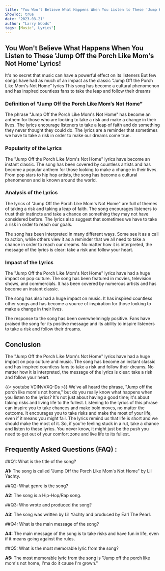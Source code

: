 ```yaml
---
title: "You Won't Believe What Happens When You Listen to These 'Jump Off the Porch Like Mom's Not Home' Lyrics!"
ShowToc: true 
date: "2023-08-21"
author: "Larry Woods" 
tags: [Music", Lyrics"]
---
```

## You Won't Believe What Happens When You Listen to These 'Jump Off the Porch Like Mom's Not Home' Lyrics!

It's no secret that music can have a powerful effect on its listeners But few songs have had as much of an impact as the classic "Jump Off the Porch Like Mom's Not Home" lyrics This song has become a cultural phenomenon and has inspired countless fans to take the leap and follow their dreams

### Definition of “Jump Off the Porch Like Mom’s Not Home”

The phrase "Jump Off the Porch Like Mom's Not Home" has become an anthem for those who are looking to take a risk and make a change in their lives. The lyrics encourage listeners to take a leap of faith and do something they never thought they could do. The lyrics are a reminder that sometimes we have to take a risk in order to make our dreams come true.

### Popularity of the Lyrics

The "Jump Off the Porch Like Mom's Not Home" lyrics have become an instant classic. The song has been covered by countless artists and has become a popular anthem for those looking to make a change in their lives. From pop stars to hip hop artists, the song has become a cultural phenomenon and is known around the world.

### Analysis of the Lyrics

The lyrics of "Jump Off the Porch Like Mom's Not Home" are full of themes of taking a risk and taking a leap of faith. The song encourages listeners to trust their instincts and take a chance on something they may not have considered before. The lyrics also suggest that sometimes we have to take a risk in order to reach our goals.

The song has been interpreted in many different ways. Some see it as a call to action, while others view it as a reminder that we all need to take a chance in order to reach our dreams. No matter how it is interpreted, the message of the lyrics is clear: take a risk and follow your heart.

### Impact of the Lyrics

The "Jump Off the Porch Like Mom's Not Home" lyrics have had a huge impact on pop culture. The song has been featured in movies, television shows, and commercials. It has been covered by numerous artists and has become an instant classic.

The song has also had a huge impact on music. It has inspired countless other songs and has become a source of inspiration for those looking to make a change in their lives.

The response to the song has been overwhelmingly positive. Fans have praised the song for its positive message and its ability to inspire listeners to take a risk and follow their dreams.

## Conclusion

The "Jump Off the Porch Like Mom's Not Home" lyrics have had a huge impact on pop culture and music. The song has become an instant classic and has inspired countless fans to take a risk and follow their dreams. No matter how it is interpreted, the message of the lyrics is clear: take a risk and follow your heart.

{{< youtube VDINvVXQ-Ds >}} 
We've all heard the phrase, "Jump off the porch like mom's not home," but do you really know what happens when you listen to the lyrics? It's not just about having a good time; it's about taking risks and living life to the fullest. Listening to the lyrics of this phrase can inspire you to take chances and make bold moves, no matter the outcome. It encourages you to take risks and make the most of your life, even if it means you might fail. The lyrics remind us that life is short and we should make the most of it. So, if you're feeling stuck in a rut, take a chance and listen to these lyrics. You never know, it might just be the push you need to get out of your comfort zone and live life to its fullest.

## Frequently Asked Questions (FAQ) :
##Q1: What is the title of the song?

**A1:** The song is called "Jump Off the Porch Like Mom's Not Home" by Lil Yachty.

##Q2: What genre is the song?

**A2:** The song is a Hip-Hop/Rap song.

##Q3: Who wrote and produced the song?

**A3:** The song was written by Lil Yachty and produced by Earl The Pearl.

##Q4: What is the main message of the song?

**A4:** The main message of the song is to take risks and have fun in life, even if it means going against the rules.

##Q5: What is the most memorable lyric from the song?

**A5:** The most memorable lyric from the song is "Jump off the porch like mom's not home, I'ma do it cause I'm grown."



